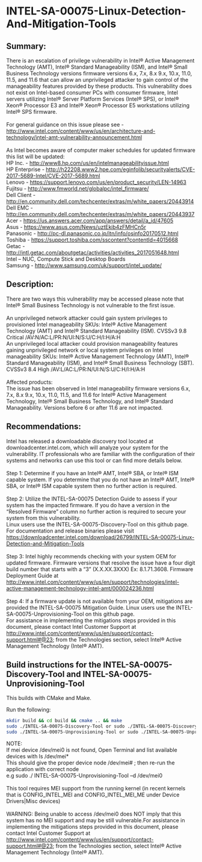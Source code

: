 # INTEL-SA-00075-Linux-Detection-And-Mitigation-Tools

## Summary: 
There is an escalation of privilege vulnerability in Intel® Active Management Technology (AMT), Intel® Standard Manageability (ISM), and Intel® Small Business Technology versions firmware versions 6.x, 7.x, 8.x 9.x, 10.x, 11.0, 11.5, and 11.6 that can allow an unprivileged attacker to gain control of the manageability features provided by these products.  This vulnerability does not exist on Intel-based consumer PCs with consumer firmware, Intel servers utilizing Intel® Server Platform Services (Intel® SPS), or Intel® Xeon® Processor E3 and Intel® Xeon® Processor E5 workstations utilizing Intel® SPS firmware.<br />
<br />
For general guidance on this issue please see - http://www.intel.com/content/www/us/en/architecture-and-technology/intel-amt-vulnerability-announcement.html <br />
<br />
As Intel becomes aware of computer maker schedules for updated firmware this list will be updated:<br />
HP Inc. - http://www8.hp.com/us/en/intelmanageabilityissue.html<br />
HP Enterprise - http://h22208.www2.hpe.com/eginfolib/securityalerts/CVE-2017-5689-Intel/CVE-2017-5689.html<br />
Lenovo - https://support.lenovo.com/us/en/product_security/LEN-14963<br />
Fujitsu - http://www.fmworld.net/globalpc/intel_firmware/<br />
Dell Client - http://en.community.dell.com/techcenter/extras/m/white_papers/20443914<br />
Dell EMC - http://en.community.dell.com/techcenter/extras/m/white_papers/20443937<br />
Acer -  https://us.answers.acer.com/app/answers/detail/a_id/47605 <br />
Asus - https://www.asus.com/News/uztEkib4zFMHCn5r<br />
Panasonic - http://pc-dl.panasonic.co.jp/itn/info/osinfo20170512.html<br />
Toshiba - https://support.toshiba.com/sscontent?contentId=4015668<br />
Getac - http://intl.getac.com/aboutgetac/activities/activities_2017051648.html<br />
Intel – NUC, Compute Stick and Desktop Boards<br />
Samsung - http://www.samsung.com/uk/support/intel_update/<br />

## Description: 
There are two ways this vulnerability may be accessed please note that Intel® Small Business Technology is not vulnerable to the first issue.<br />
<br />
An unprivileged network attacker could gain system privileges to provisioned Intel manageability SKUs: Intel® Active Management Technology (AMT) and Intel® Standard Manageability (ISM).
CVSSv3 9.8 Critical /AV:N/AC:L/PR:N/UI:N/S:U/C:H/I:H/A:H<br />
An unprivileged local attacker could provision manageability features gaining unprivileged network or local system privileges on Intel manageability SKUs: Intel® Active Management Technology (AMT), Intel® Standard Manageability (ISM), and Intel® Small Business Technology (SBT).
CVSSv3 8.4 High /AV:L/AC:L/PR:N/UI:N/S:U/C:H/I:H/A:H<br />
<br />
Affected products:<br />
The issue has been observed in Intel manageability firmware versions 6.x, 7.x, 8.x 9.x, 10.x, 11.0, 11.5, and 11.6 for Intel® Active Management Technology, Intel® Small Business Technology, and Intel® Standard Manageability.  Versions before 6 or after 11.6 are not impacted.

## Recommendations: 
Intel has released a downloadable discovery tool located at downloadcenter.intel.com, which will analyze your system for the vulnerability. IT professionals who are familiar with the configuration of their systems and networks can use this tool or can find more details below.<br />
<br />
Step 1: Determine if you have an Intel® AMT, Intel® SBA, or Intel® ISM capable system.  If you determine that you do not have an Intel® AMT, Intel® SBA, or Intel® ISM capable system then no further action is required.<br />
<br />
Step 2: Utilize the INTEL-SA-00075 Detection Guide to assess if your system has the impacted firmware. If you do have a version in the “Resolved Firmware” column no further action is required to secure your system from this vulnerability.<br />
Linux users use the INTEL-SA-00075-Discovery-Tool  on this github page.<br /> For documentation and release binaries please visit https://downloadcenter.intel.com/download/26799/INTEL-SA-00075-Linux-Detection-and-Mitigation-Tools<br />
<br />
Step 3: Intel highly recommends checking with your system OEM for updated firmware.  Firmware versions that resolve the issue have a four digit build number that starts with a “3” (X.X.XX.3XXX) Ex: 8.1.71.3608. Firmware Deployment Guide at http://www.intel.com/content/www/us/en/support/technologies/intel-active-management-technology-intel-amt/000024236.html<br />
<br />
Step 4: If a firmware update is not available from your OEM, mitigations are provided the INTEL-SA-00075 Mitigation Guide.
Linux users use the INTEL-SA-00075-Unprovisioning-Tool on this github page.<br />
For assistance in implementing the mitigations steps provided in this document, please contact Intel Customer Support at http://www.intel.com/content/www/us/en/support/contact-support.html#@23; from the Technologies section, select Intel® Active Management Technology (Intel® AMT).<br />

## Build instructions for the INTEL-SA-00075-Discovery-Tool and INTEL-SA-00075-Unprovisioning-Tool

This builds with CMake and Make.

Run the following:

```sh
mkdir build && cd build && cmake .. && make
sudo ./INTEL-SA-00075-Discovery-Tool or sudo ./INTEL-SA-00075-Discovery-Tool -d /dev/mei
sudo ./INTEL-SA-00075-Unprovisioning-Tool or sudo ./INTEL-SA-00075-Unprovisioning-Tool -d /dev/mei
```

NOTE: <br />
If mei device /dev/mei0 is not found, Open Terminal and list available devices with ls /dev/mei*<br />
This should give the proper device node /dev/mei# ; then re-run the application with correct node<br />
e.g sudo ./ INTEL-SA-00075-Unprovisioning-Tool –d /dev/mei0 <br />
<br />
This tool requires MEI support from the running kernel (in recent kernels that is CONFIG_INTEL_MEI and CONFIG_INTEL_MEI_ME under Device Drivers|Misc devices)<br />
<br />
WARNING: Being unable to access /dev/mei0 does NOT imply that this system has no MEI support and may be still vulnerable.For assistance in implementing the mitigations steps provided in this document, please contact Intel Customer Support at http://www.intel.com/content/www/us/en/support/contact-support.html#@23; from the Technologies section, select Intel® Active Management Technology (Intel® AMT).<br />

